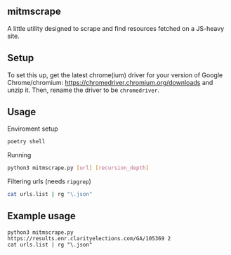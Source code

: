 ## mitmscrape
A little utility designed to scrape and find resources fetched on a JS-heavy site.

## Setup
To set this up, get the latest chrome(ium) driver for your version of Google Chrome/chromium: https://chromedriver.chromium.org/downloads and unzip it.
Then, rename the driver to be `chromedriver`.

## Usage
Enviroment setup
```bash
poetry shell
```

Running
```bash
python3 mitmscrape.py [url] [recursion_depth]
```

Filtering urls (needs `ripgrep`)
```bash
cat urls.list | rg "\.json"
```

## Example usage
```
python3 mitmscrape.py https://results.enr.clarityelections.com/GA/105369 2
cat urls.list | rg "\.json"
```
